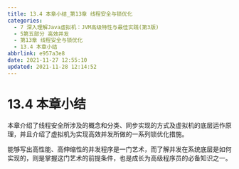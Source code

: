 ```yaml
---
title: 13.4 本章小结_第13章 线程安全与锁优化
categories: 
  - 7 深入理解Java虛拟机：JVM高级特性与最佳实践(第3版)
  - 5第五部分 高效并发
  - 第13章 线程安全与锁优化
  - 13.4 本章小结
abbrlink: e957a3e8
date: 2021-11-27 12:55:10
updated: 2021-11-28 12:14:52
---
```

# 13.4 本章小结
本章介绍了线程安全所涉及的概念和分类、同步实现的方式及虚拟机的底层运作原理，并且介绍了虚拟机为实现高效并发所做的一系列锁优化措施。

能够写出高性能、高伸缩性的并发程序是一门艺术，而了解并发在系统底层是如何实现的，则是掌握这门艺术的前提条件，也是成长为高级程序员的必备知识之一。
